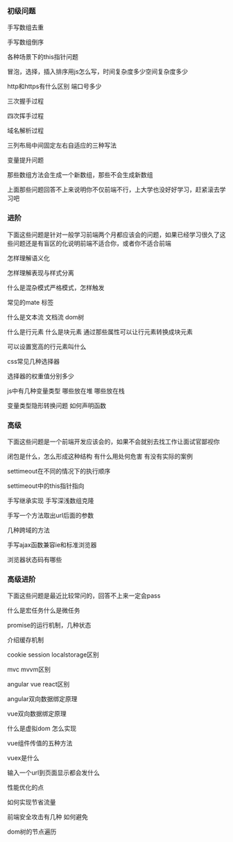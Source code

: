 ### 初级问题

手写数组去重

 手写数组倒序

 各种场景下的this指针问题

 冒泡，选择，插入排序用js怎么写，时间复杂度多少空间复杂度多少

 http和https有什么区别  端口号多少

  三次握手过程

 四次挥手过程 

域名解析过程 

三列布局中间固定左右自适应的三种写法 

变量提升问题 

那些数组方法会生成一个新数组，那些不会生成新数组 

上面那些问题回答不上来说明你不仅前端不行，上大学也没好好学习，赶紧滚去学习吧 

### 进阶

下面这些问题是针对一般学习前端两个月都应该会的问题，如果已经学习很久了这些问题还是有盲区的化说明前端不适合你，或者你不适合前端 

怎样理解语义化 

怎样理解表现与样式分离 

什么是混杂模式严格模式，怎样触发 

常见的mate 标签  

什么是文本流 文档流 dom树 

什么是行元素 什么是块元素 通过那些属性可以让行元素转换成块元素 

可以设置宽高的行元素叫什么

 css常见几种选择器 

选择器的权重值分别多少

 js中有几种变量类型 哪些放在堆 哪些放在栈

 变量类型隐形转换问题 如何声明函数 

### 高级

下面这些问题是一个前端开发应该会的，如果不会就别去找工作让面试官鄙视你 

闭包是什么，怎么形成这种结构 有什么用处何危害 有没有实际的案例 

settimeout在不同的情况下的执行顺序 

settimeout中的this指针指向  

手写继承实现 手写深浅数组克隆 

手写一个方法取出url后面的参数  

几种跨域的方法 

手写ajax函数兼容ie和标准浏览器 

浏览器状态码有哪些 

### 高级进阶

下面这些问题是最近比较常问的，回答不上来一定会pass 

什么是宏任务什么是微任务 

promise的运行机制，几种状态 

 介绍缓存机制 

cookie session localstorage区别 

mvc mvvm区别  

angular vue react区别  

angular双向数据绑定原理 

vue双向数据绑定原理  

什么是虚拟dom 怎么实现  

vue组件传值的五种方法 

vuex是什么 

输入一个url到页面显示都会发什么 

性能优化的点 

如何实现节省流量  

前端安全攻击有几种 如何避免  

dom树的节点遍历 










